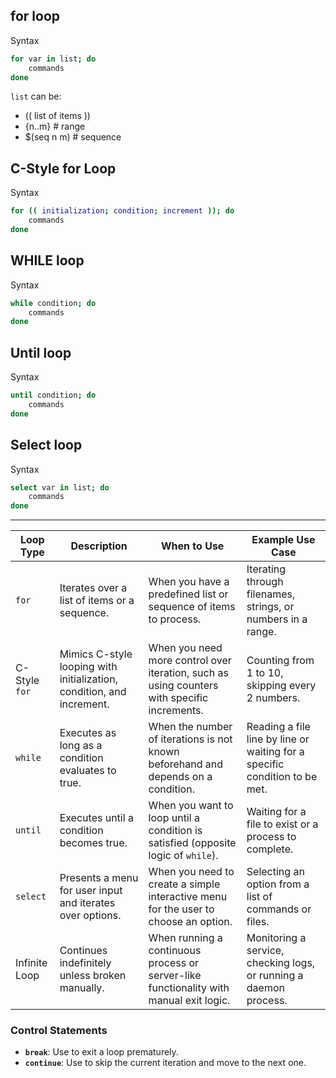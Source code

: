 

## for loop

Syntax
``` bash
for var in list; do
    commands
done
```

`list` can be:
* (( list of items ))
* {n..m} # range
* $(seq n m) # sequence

## C-Style for Loop

Syntax
``` bash
for (( initialization; condition; increment )); do
    commands
done
```


## WHILE loop

Syntax
``` bash
while condition; do
    commands
done
```


## Until loop

Syntax
``` bash
until condition; do
    commands
done
```

## Select loop 

Syntax
``` bash
select var in list; do
    commands
done
```

--- 

| **Loop Type**  | **Description**                                              | **When to Use**                                                                                     | **Example Use Case**                                                                 |
|----------------|--------------------------------------------------------------|-----------------------------------------------------------------------------------------------------|--------------------------------------------------------------------------------------|
| `for`          | Iterates over a list of items or a sequence.                 | When you have a predefined list or sequence of items to process.                                    | Iterating through filenames, strings, or numbers in a range.                        |
| C-Style `for`  | Mimics C-style looping with initialization, condition, and increment. | When you need more control over iteration, such as using counters with specific increments.         | Counting from 1 to 10, skipping every 2 numbers.                                    |
| `while`        | Executes as long as a condition evaluates to true.           | When the number of iterations is not known beforehand and depends on a condition.                  | Reading a file line by line or waiting for a specific condition to be met.          |
| `until`        | Executes until a condition becomes true.                     | When you want to loop until a condition is satisfied (opposite logic of `while`).                  | Waiting for a file to exist or a process to complete.                               |
| `select`       | Presents a menu for user input and iterates over options.    | When you need to create a simple interactive menu for the user to choose an option.                | Selecting an option from a list of commands or files.                               |
| Infinite Loop  | Continues indefinitely unless broken manually.               | When running a continuous process or server-like functionality with manual exit logic.              | Monitoring a service, checking logs, or running a daemon process.                   |

### **Control Statements**
- **`break`**: Use to exit a loop prematurely.
- **`continue`**: Use to skip the current iteration and move to the next one.
